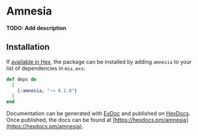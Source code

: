 # Amnesia

**TODO: Add description**

## Installation

If [available in Hex](https://hex.pm/docs/publish), the package can be installed
by adding `amnesia` to your list of dependencies in `mix.exs`:

```elixir
def deps do
  [
    {:amnesia, "~> 0.1.0"}
  ]
end
```

Documentation can be generated with [ExDoc](https://github.com/elixir-lang/ex_doc)
and published on [HexDocs](https://hexdocs.pm). Once published, the docs can
be found at [https://hexdocs.pm/amnesia](https://hexdocs.pm/amnesia).

